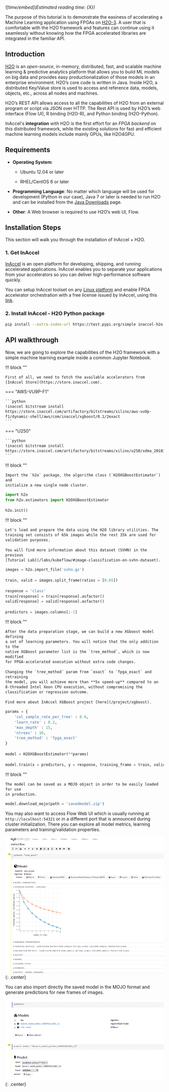 *![time/embed](Estimated reading time: {X})*

The purpose of this tutorial is to demonstrate the easiness of accelerating a
Machine Learning application using FPGAs on
[H2O-3](https://github.com/h2oai/h2o-3). A user that is comfortable with the H2O
framework and features can continue using it seamlessly without knowing how the
FPGA accelerated libraries are integrated in the familiar API.

## Introduction

[H2O](https://h2o.ai) is an *open-source*, in-memory, distributed, fast, and
scalable machine learning & predictive analytics platform that allows you to
build ML models on big data and provides easy productionalization of those
models in an enterprise environment. H2O’s core code is written in Java. Inside
H2O, a distributed Key/Value store is used to access and reference data, models,
objects, etc., across all nodes and machines.

H2O’s REST API allows access to all the capabilities of H2O from an external
program or script via JSON over HTTP. The Rest API is used by H2O’s web
interface (Flow UI), R binding (H2O-R), and Python binding (H2O-Python).

InAccel's **integration** with H2O is the first effort for an *FPGA backend* on
this distributed framework, while the existing solutions for fast and efficient
machine learning models include mainly GPUs, like H2O4GPU.

## Requirements

* **Operating System**:

	* Ubuntu 12.04 or later

	* RHEL/CentOS 6 or later

* **Programming Language**: No matter which language will be used for
	development (Python in our case), Java 7 or later is needed to run H2O and
	can be installed from the
	[Java Downloads](https://www.oracle.com/java/technologies/javase-downloads.html)
	page.

* **Other**: A Web browser is required to use H2O’s web UI, Flow.

## Installation Steps

This section will walk you through the installation of InAccel + H2O.

### 1. Get InAccel

[InAccel](/overview) is an open platform for developing, shipping, and running
accelerated applications. InAccel enables you to separate your applications
from your accelerators so you can deliver high-performance software quickly.

You can setup InAccel toolset on any [Linux platform](/install) and enable FPGA
accelerator orchestration with a free license issued by InAccel, using this
[link](/get-started/part2/#generate-a-license).

### 2. Install InAccel - H2O Python package

```bash
pip install --extra-index-url https://test.pypi.org/simple inaccel-h2o
```

## API walkthrough

Now, we are going to explore the capabilities of the H2O framework with a simple
machine learning example inside a common Jupyter Notebook.

!!! block ""

	First of all, we need to fetch the available accelerators from
	[InAccel Store](https://store.inaccel.com).

=== "AWS-VU9P-F1"

	```python
	!inaccel bitstream install https://store.inaccel.com/artifactory/bitstreams/xilinx/aws-vu9p-f1/dynamic-shell/aws/com/inaccel/xgboost/0.1/2exact
	```

=== "U250"

	```python
	!inaccel bitstream install https://store.inaccel.com/artifactory/bitstreams/xilinx/u250/xdma_201830.2/com/inaccel/xgboost/0.2/4exact
	```

!!! block ""

	Import the `h2o` package, the algorithm class (`H2OXGBoostEstimator`) and
	initialize a new single node cluster.

```python
import h2o
from h2o.estimators import H2OXGBoostEstimator

h2o.init()
```

!!! block ""

	Let's load and prepare the data using the H2O library utilities. The
	training set consists of 65k images while the rest 35k are used for
	validation purposes.

	You will find more information about this dataset (SVHN) in the previous
	[Tutorial Lab](/labs/kubeflow/#image-classification-on-svhn-dataset).

```python
images = h2o.import_file('svhn.gz')

train, valid = images.split_frame(ratios = [0.65])

response = 'class'
train[response] = train[response].asfactor()
valid[response] = valid[response].asfactor()

predictors = images.columns[:-1]
```

!!! block ""

	After the data preparation stage, we can build a new XGboost model defining
	a set of learning parameters. You will notice that the only addition to the
	native XGBoost parameter list is the `tree_method`, which is now modified
	for FPGA-accelerated execution without extra code changes.

	Changing the `tree_method` param from `exact` to `fpga_exact` and retraining
	the model, you will achieve more than **5x speed-up** compared to an
	8-threaded Intel Xeon CPU execution, without compromising the
	classification or regression outcome.

	Find more about InAccel XGBoost project [here](/project/xgboost).

```python
params = {
    'col_sample_rate_per_tree' : 0.9,
    'learn_rate' : 0.2,
    'max_depth' : 15,
    'ntrees' : 10,
    'tree_method' : 'fpga_exact'
}

model = H2OXGBoostEstimator(**params)

model.train(x = predictors, y = response, training_frame = train, validation_frame = valid)
```

!!! block ""

	The model can be saved as a MOJO object in order to be easily loaded for use
	in production.

```python
model.download_mojo(path = 'savedmodel.zip')
```

You may also want to access Flow Web UI which is usually running at
`http://localhost:54321` or in a different port that is announced during cluster
initialization. There you can explore all model metrics, learning parameters
and training/validation properties.

![h2o-metrics](/img/h2o-metrics.png){: .center}

You can also import directly the saved model in the MOJO format and generate
predictions for new frames of images.

![h2o-predict](/img/h2o-predict.png){: .center}
